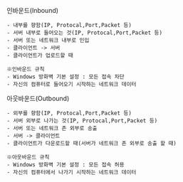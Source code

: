 인바운드(Inbound)

    - 내부를 향함(IP, Protocal,Port,Packet 등)
    - 서버 내부로 들어오는 것(IP, Protocal,Port,Packet 등)
    - 서버 또는 네트워크 내부로 인입
    - 클라이언트 -> 서버
    - 클라이언트가 업로드할 때

    ※인바운드 규칙
    - Windows 방화벽 기본 설정 : 모든 접속 차단
    - 자신의 컴퓨터로 들어오기 시작하는 네트워크 데이터

아웃바운드(Outbound)

    - 외부를 향함(IP, Protocal,Port,Packet 등)
    - 서버 외부로 나가는 것(IP, Protocal,Port,Packet 등)
    - 서버 또는 네트워크 존 외부로 송출
    - 서버 -> 클라이언트
    - 클라이언트가 다운로드할 때(서버가 네트워크 존 외부로 송출 할 때)

    ※아웃바운드 규칙
    - Windows 방화벽 기본 설정 : 모든 접속 허용
    - 자신의 컴퓨터에서 나가기 시작하는 네트워크 데이터